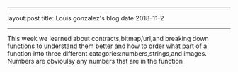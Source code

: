 - - -
layout:post
title: Louis gonzalez's blog
date:2018-11-2
- - -

  This week we learned about contracts,bitmap/url,and breaking down functions to understand them better and how to order what part of a function into three different catagories:numbers,strings,and images. Numbers are obvioulsy any numbers that are in the function

